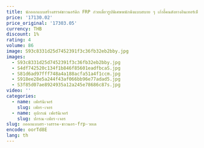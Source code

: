 ```yaml
---
title: นักออกแบบสร้างสรรค์ชาวนอร์ดิก FRP ก๋วยเตี๋ยวรูปพิเศษพนักพิงแบบสบาย ๆ เก้าอี้คนดังทางอินเทอร์เน็ต
price: '17130.02'
price_original: '17303.05'
currency: THB
discount: 1%
rating: 4
volume: 86
image: S93c8331d25d7452391f3c36fb32eb2bby.jpg
images:
  - S93c8331d25d7452391f3c36fb32eb2bby.jpg
  - S4df742520c134f1b846f85601eadfbcaS.jpg
  - S81d6ad97fff748a4a188acfa51a4f1ccm.jpg
  - S918ee28e5a244f43af066bb96e77adad5.jpg
  - S3f85d07ae8924935a12a245e78686c87s.jpg
video: ''
categories:
  - name: เฟอร์นิเจอร์
    slug: เฟอร-เจอร
  - name: อุปกรณ์ เฟอร์นิเจอร์
    slug: ปกรณ-เฟอร-เจอร
slug: กออกแบบสร-างสรรค-ชาวนอร-frp-วยเต
encode: oorTd8E
lang: th
---
```

  